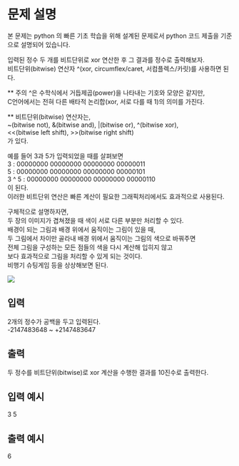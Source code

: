 # 문제 설명

본 문제는 python 의 빠른 기초 학습을 위해 설계된 문제로서 python 코드 제출을 기준으로 설명되어 있습니다.

입력된 정수 두 개를 비트단위로 xor 연산한 후 그 결과를 정수로 출력해보자.  
비트단위(bitwise) 연산자 ^(xor, circumflex/caret, 서컴플렉스/카릿)를 사용하면 된다.

\*\* 주의 ^은 수학식에서 거듭제곱(power)을 나타내는 기호와 모양은 같지만,  
C언어에서는 전혀 다른 배타적 논리합(xor, 서로 다를 때 1)의 의미를 가진다.

\*\* 비트단위(bitwise) 연산자는,  
~(bitwise not), &(bitwise and), |(bitwise or), ^(bitwise xor),  
<<(bitwise left shift), >>(bitwise right shift)  
가 있다.

예를 들어 3과 5가 입력되었을 때를 살펴보면  
3 : 00000000 00000000 00000000 00000011  
5 : 00000000 00000000 00000000 00000101  
3 ^ 5 : 00000000 00000000 00000000 00000110  
이 된다.  
이러한 비트단위 연산은 빠른 계산이 필요한 그래픽처리에서도 효과적으로 사용된다.

구체적으로 설명하자면,  
두 장의 이미지가 겹쳐졌을 때 색이 서로 다른 부분만 처리할 수 있다.  
배경이 되는 그림과 배경 위에서 움직이는 그림이 있을 때,  
두 그림에서 차이만 골라내 배경 위에서 움직이는 그림의 색으로 바꿔주면  
전체 그림을 구성하는 모든 점들의 색을 다시 계산해 입히지 않고  
보다 효과적으로 그림을 처리할 수 있게 되는 것이다.  
비행기 슈팅게임 등을 상상해보면 된다.

<img src="https://codeup.kr/upload/pimg6227_1.png">

## 입력

2개의 정수가 공백을 두고 입력된다.  
-2147483648 ~ +2147483647

## 출력

두 정수를 비트단위(bitwise)로 xor 계산을 수행한 결과를 10진수로 출력한다.

## 입력 예시

3 5

## 출력 예시

6
